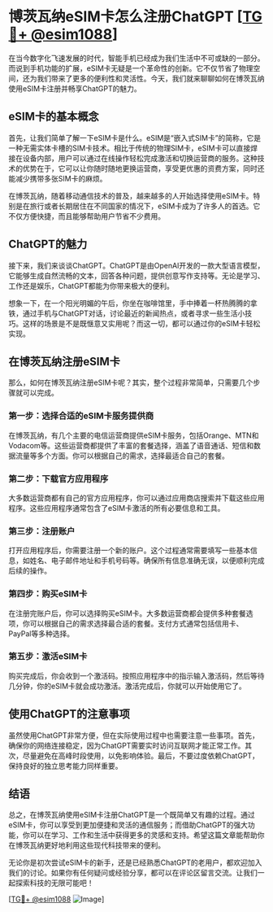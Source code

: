 # 博茨瓦纳eSIM卡怎么注册ChatGPT [[TG💪+ @esim1088](https://t.me/s/esim1088)]

在当今数字化飞速发展的时代，智能手机已经成为我们生活中不可或缺的一部分。而说到手机功能的扩展，eSIM卡无疑是一个革命性的创新。它不仅节省了物理空间，还为我们带来了更多的便利性和灵活性。今天，我们就来聊聊如何在博茨瓦纳使用eSIM卡注册并畅享ChatGPT的魅力。

## eSIM卡的基本概念

首先，让我们简单了解一下eSIM卡是什么。eSIM是“嵌入式SIM卡”的简称，它是一种无需实体卡槽的SIM卡技术。相比于传统的物理SIM卡，eSIM卡可以直接焊接在设备内部，用户可以通过在线操作轻松完成激活和切换运营商的服务。这种技术的优势在于，它可以让你随时随地更换运营商，享受更优惠的资费方案，同时还能减少携带多张SIM卡的麻烦。

在博茨瓦纳，随着移动通信技术的普及，越来越多的人开始选择使用eSIM卡。特别是在旅行或者长期居住在不同国家的情况下，eSIM卡成为了许多人的首选。它不仅方便快捷，而且能够帮助用户节省不少费用。

## ChatGPT的魅力

接下来，我们来谈谈ChatGPT。ChatGPT是由OpenAI开发的一款大型语言模型，它能够生成自然流畅的文本，回答各种问题，提供创意写作支持等。无论是学习、工作还是娱乐，ChatGPT都能为你带来极大的便利。

想象一下，在一个阳光明媚的午后，你坐在咖啡馆里，手中捧着一杯热腾腾的拿铁，通过手机与ChatGPT对话，讨论最近的新闻热点，或者寻求一些生活小技巧。这样的场景是不是既惬意又实用呢？而这一切，都可以通过你的eSIM卡轻松实现。

## 在博茨瓦纳注册eSIM卡

那么，如何在博茨瓦纳注册eSIM卡呢？其实，整个过程非常简单，只需要几个步骤就可以完成。

### 第一步：选择合适的eSIM卡服务提供商

在博茨瓦纳，有几个主要的电信运营商提供eSIM卡服务，包括Orange、MTN和Vodacom等。这些运营商都提供了丰富的套餐选择，涵盖了语音通话、短信和数据流量等多个方面。你可以根据自己的需求，选择最适合自己的套餐。

### 第二步：下载官方应用程序

大多数运营商都有自己的官方应用程序，你可以通过应用商店搜索并下载这些应用程序。这些应用程序通常包含了eSIM卡激活的所有必要信息和工具。

### 第三步：注册账户

打开应用程序后，你需要注册一个新的账户。这个过程通常需要填写一些基本信息，如姓名、电子邮件地址和手机号码等。确保所有信息准确无误，以便顺利完成后续的操作。

### 第四步：购买eSIM卡

在注册完账户后，你可以选择购买eSIM卡。大多数运营商都会提供多种套餐选项，你可以根据自己的需求选择最合适的套餐。支付方式通常包括信用卡、PayPal等多种选择。

### 第五步：激活eSIM卡

购买完成后，你会收到一个激活码。按照应用程序中的指示输入激活码，然后等待几分钟，你的eSIM卡就会成功激活。激活完成后，你就可以开始使用它了。

## 使用ChatGPT的注意事项

虽然使用ChatGPT非常方便，但在实际使用过程中也需要注意一些事项。首先，确保你的网络连接稳定，因为ChatGPT需要实时访问互联网才能正常工作。其次，尽量避免在高峰时段使用，以免影响体验。最后，不要过度依赖ChatGPT，保持良好的独立思考能力同样重要。

## 结语

总之，在博茨瓦纳使用eSIM卡注册ChatGPT是一个既简单又有趣的过程。通过eSIM卡，你可以享受到更加便捷和灵活的通信服务；而借助ChatGPT的强大功能，你可以在学习、工作和生活中获得更多的灵感和支持。希望这篇文章能帮助你在博茨瓦纳更好地利用这些现代科技带来的便利。

无论你是初次尝试eSIM卡的新手，还是已经熟悉ChatGPT的老用户，都欢迎加入我们的讨论。如果你有任何疑问或经验分享，都可以在评论区留言交流。让我们一起探索科技的无限可能吧！

[[TG💪+ @esim1088](https://t.me/s/esim1088) ![Image](https://i.postimg.cc/4NQfJmqS/Snipaste-2025-05-13-00-14-12.png)]
